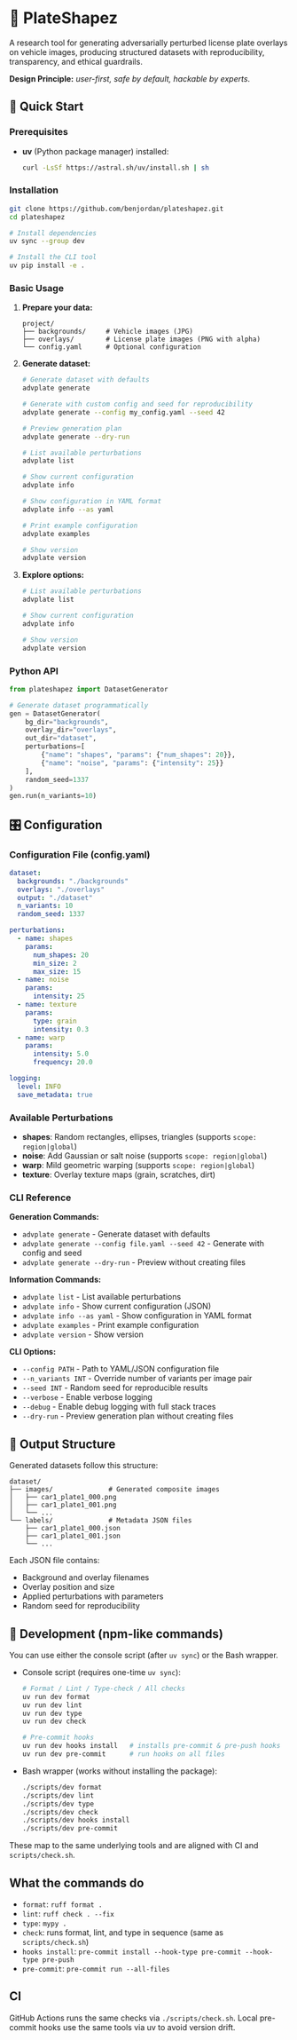 # 📜 PlateShapez

A research tool for generating adversarially perturbed license plate overlays on vehicle images, producing structured datasets with reproducibility, transparency, and ethical guardrails.

**Design Principle:** *user-first, safe by default, hackable by experts*.

## 🚀 Quick Start

### Prerequisites

- **uv** (Python package manager) installed:
  ```bash
  curl -LsSf https://astral.sh/uv/install.sh | sh
  ```

### Installation

```bash
git clone https://github.com/benjordan/plateshapez.git
cd plateshapez

# Install dependencies
uv sync --group dev

# Install the CLI tool
uv pip install -e .
```

### Basic Usage

1. **Prepare your data:**
   ```
   project/
   ├── backgrounds/     # Vehicle images (JPG)
   ├── overlays/        # License plate images (PNG with alpha)
   └── config.yaml      # Optional configuration
   ```

2. **Generate dataset:**
   ```bash
   # Generate dataset with defaults
   advplate generate

   # Generate with custom config and seed for reproducibility
   advplate generate --config my_config.yaml --seed 42

   # Preview generation plan
   advplate generate --dry-run

   # List available perturbations
   advplate list

   # Show current configuration
   advplate info

   # Show configuration in YAML format
   advplate info --as yaml

   # Print example configuration
   advplate examples

   # Show version
   advplate version
   ```

3. **Explore options:**
   ```bash
   # List available perturbations
   advplate list

   # Show current configuration
   advplate info

   # Show version
   advplate version
   ```

### Python API

```python
from plateshapez import DatasetGenerator

# Generate dataset programmatically
gen = DatasetGenerator(
    bg_dir="backgrounds",
    overlay_dir="overlays",
    out_dir="dataset",
    perturbations=[
        {"name": "shapes", "params": {"num_shapes": 20}},
        {"name": "noise", "params": {"intensity": 25}}
    ],
    random_seed=1337
)
gen.run(n_variants=10)
```

## 🎛️ Configuration

### Configuration File (config.yaml)

```yaml
dataset:
  backgrounds: "./backgrounds"
  overlays: "./overlays"
  output: "./dataset"
  n_variants: 10
  random_seed: 1337

perturbations:
  - name: shapes
    params:
      num_shapes: 20
      min_size: 2
      max_size: 15
  - name: noise
    params:
      intensity: 25
  - name: texture
    params:
      type: grain
      intensity: 0.3
  - name: warp
    params:
      intensity: 5.0
      frequency: 20.0

logging:
  level: INFO
  save_metadata: true
```

### Available Perturbations

- **shapes**: Random rectangles, ellipses, triangles (supports `scope: region|global`)
- **noise**: Add Gaussian or salt noise (supports `scope: region|global`)
- **warp**: Mild geometric warping (supports `scope: region|global`)
- **texture**: Overlay texture maps (grain, scratches, dirt)

### CLI Reference

**Generation Commands:**
- `advplate generate` - Generate dataset with defaults
- `advplate generate --config file.yaml --seed 42` - Generate with config and seed
- `advplate generate --dry-run` - Preview without creating files

**Information Commands:**
- `advplate list` - List available perturbations
- `advplate info` - Show current configuration (JSON)
- `advplate info --as yaml` - Show configuration in YAML format
- `advplate examples` - Print example configuration
- `advplate version` - Show version

**CLI Options:**
- `--config PATH` - Path to YAML/JSON configuration file
- `--n_variants INT` - Override number of variants per image pair
- `--seed INT` - Random seed for reproducible results
- `--verbose` - Enable verbose logging
- `--debug` - Enable debug logging with full stack traces
- `--dry-run` - Preview generation plan without creating files

## 📁 Output Structure

Generated datasets follow this structure:

```
dataset/
├── images/              # Generated composite images
│   ├── car1_plate1_000.png
│   ├── car1_plate1_001.png
│   └── ...
└── labels/              # Metadata JSON files
    ├── car1_plate1_000.json
    ├── car1_plate1_001.json
    └── ...
```

Each JSON file contains:
- Background and overlay filenames
- Overlay position and size
- Applied perturbations with parameters
- Random seed for reproducibility

## 🔧 Development (npm-like commands)

You can use either the console script (after `uv sync`) or the Bash wrapper.

- Console script (requires one-time `uv sync`):
  ```bash
  # Format / Lint / Type-check / All checks
  uv run dev format
  uv run dev lint
  uv run dev type
  uv run dev check

  # Pre-commit hooks
  uv run dev hooks install   # installs pre-commit & pre-push hooks
  uv run dev pre-commit      # run hooks on all files
  ```

- Bash wrapper (works without installing the package):
  ```bash
  ./scripts/dev format
  ./scripts/dev lint
  ./scripts/dev type
  ./scripts/dev check
  ./scripts/dev hooks install
  ./scripts/dev pre-commit
  ```

These map to the same underlying tools and are aligned with CI and `scripts/check.sh`.

## What the commands do

- `format`: `ruff format .`
- `lint`: `ruff check . --fix`
- `type`: `mypy .`
- `check`: runs format, lint, and type in sequence (same as `scripts/check.sh`)
- `hooks install`: `pre-commit install --hook-type pre-commit --hook-type pre-push`
- `pre-commit`: `pre-commit run --all-files`

## CI

GitHub Actions runs the same checks via `./scripts/check.sh`. Local pre-commit hooks use the same tools via uv to avoid version drift.

